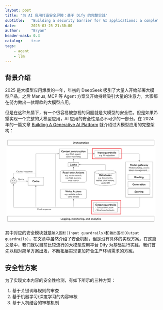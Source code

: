 ```yaml
---
layout: post
title: "为 AI 应用打造安全屏障：基于 Dify 的完整实践"
subtitle:   "Building a security barrier for AI applications: a complete practice based on Dify"
date:       2025-03-25 21:30:00
author:     "Bryan"
header-mask: 0.3
catalog:    true
tags:
    - agent
    - llm
---
```


## 背景介绍
2025 是大模型应用爆发的一年，年初的 DeepSeek 吸引了大量人开始部署大模型产品，之后 Manus, MCP 等 Agent 方案又开始持续吸引大量的注意力，大家都在努力做出一款爆款的大模型应用。

但是在这种热情下，有一个很容易被忽视的问题就是大模型的安全性。但是如果希望实现一个完整的大模型应用，AI 应用的安全性是必不可少的一部分。在 2024 年的一篇文章 [Building A Generative AI Platform](https://huyenchip.com/2024/07/25/genai-platform.html) 就介绍过大模型应用的完整架构：

![](/img/in-post/dify-safety/arch.png)

其中对应的安全模块就是`输入围栏(Input guardrails)`和`输出围栏(Output guardrails)`，在文章中虽然介绍了安全机制，但是没有具体的实现方案。在这篇文章中，我们就以目前比较流行的大模型应用平台 Dify 为基础进行实践，我们首先以相对简单方案出发，不断拓展实现更加符合生产环境需求的方案。


## 安全性方案
为了实现文本内容的安全性检测，有如下所示的三种方案：
1. 基于关键词与规则的审查
2. 基于机器学习/深度学习的内容审核
3. 基于人机结合的审核机制
